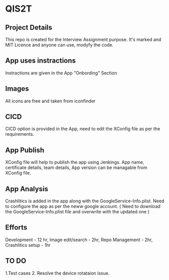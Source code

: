 # QIS2T

## Project Details

This repo is created for the Interview Assignment purpose. It's marked and MIT Licence and anyone can use, modyfy the code.

## App uses instractions
Instractions are given in the App "Onbording" Section

## Images
All icons are free and taken from iconfinder

## CICD
CICD option is provided in the App, need to edit the XConfig file as per the requirements. 

## App Publish
XConfig file will help to publish the app using Jenkings. App name, certificate details, team details, App version can be managable from XConfig file.

## App Analysis 
Crashlitics is added in the app along with the GoogleService-Info.plist. Need to configure the app as per the neww google account. ( Need to download the GoogleService-Info.plist file and overwrite with the updated one )

## Efforts
Development - 12 hr, Image edit/search - 2hr, Repo Management - 2hr, Crashlitics setup - 1hr

## TO DO
1.Test cases
2. Resolve the device rotataion issue.
